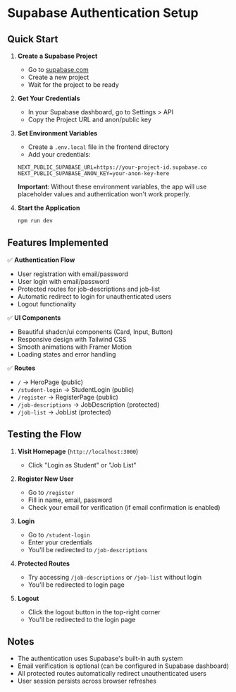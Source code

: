 # Supabase Authentication Setup

## Quick Start

1. **Create a Supabase Project**
   - Go to [supabase.com](https://supabase.com)
   - Create a new project
   - Wait for the project to be ready

2. **Get Your Credentials**
   - In your Supabase dashboard, go to Settings > API
   - Copy the Project URL and anon/public key

3. **Set Environment Variables**
   - Create a `.env.local` file in the frontend directory
   - Add your credentials:
   ```
   NEXT_PUBLIC_SUPABASE_URL=https://your-project-id.supabase.co
   NEXT_PUBLIC_SUPABASE_ANON_KEY=your-anon-key-here
   ```
   
   **Important**: Without these environment variables, the app will use placeholder values and authentication won't work properly.

4. **Start the Application**
   ```bash
   npm run dev
   ```

## Features Implemented

✅ **Authentication Flow**
- User registration with email/password
- User login with email/password
- Protected routes for job-descriptions and job-list
- Automatic redirect to login for unauthenticated users
- Logout functionality

✅ **UI Components**
- Beautiful shadcn/ui components (Card, Input, Button)
- Responsive design with Tailwind CSS
- Smooth animations with Framer Motion
- Loading states and error handling

✅ **Routes**
- `/` → HeroPage (public)
- `/student-login` → StudentLogin (public)
- `/register` → RegisterPage (public)
- `/job-descriptions` → JobDescription (protected)
- `/job-list` → JobList (protected)

## Testing the Flow

1. **Visit Homepage** (`http://localhost:3000`)
   - Click "Login as Student" or "Job List"

2. **Register New User**
   - Go to `/register`
   - Fill in name, email, password
   - Check your email for verification (if email confirmation is enabled)

3. **Login**
   - Go to `/student-login`
   - Enter your credentials
   - You'll be redirected to `/job-descriptions`

4. **Protected Routes**
   - Try accessing `/job-descriptions` or `/job-list` without login
   - You'll be redirected to login page

5. **Logout**
   - Click the logout button in the top-right corner
   - You'll be redirected to the login page

## Notes

- The authentication uses Supabase's built-in auth system
- Email verification is optional (can be configured in Supabase dashboard)
- All protected routes automatically redirect unauthenticated users
- User session persists across browser refreshes
